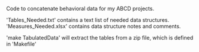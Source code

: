 
Code to concatenate behavioral data for my ABCD projects.

'Tables_Needed.txt' contains a text list of needed data structures. 'Measures_Needed.xlsx' contains data structure notes and comments.

'make TabulatedData' will extract the tables from a zip file, which is defined in 'Makefile'
